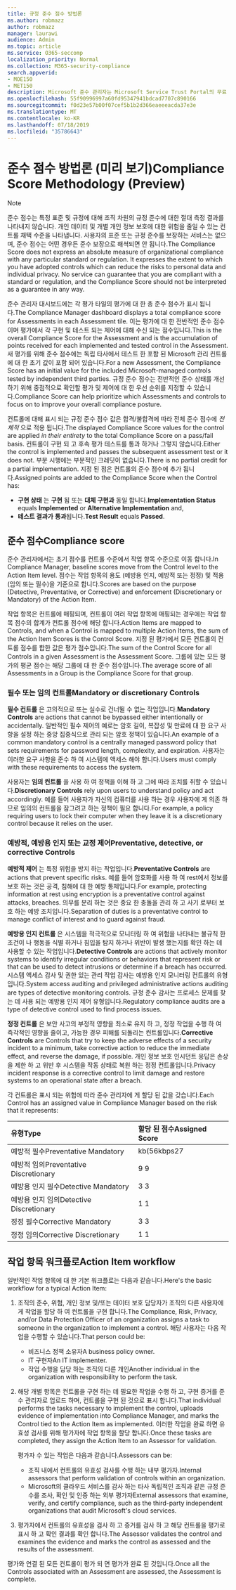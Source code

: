 ```yaml
---
title: 규정 준수 점수 방법론
ms.author: robmazz
author: robmazz
manager: laurawi
audience: Admin
ms.topic: article
ms.service: O365-seccomp
localization_priority: Normal
ms.collection: M365-security-compliance
search.appverid:
- MOE150
- MET150
description: Microsoft 준수 관리자는 Microsoft Service Trust Portal의 무료 워크플로 기반 위험 평가 도구입니다. 준수 관리자를 사용 하면 Microsoft 클라우드 서비스와 관련 된 규정 준수 활동을 추적, 할당 및 확인할 수 있습니다.
ms.openlocfilehash: 55f90996997a60fd95347941bdcad7707c890166
ms.sourcegitcommit: f0d23e57b00f07cef5b1b2d366eaeeeacda37e3e
ms.translationtype: MT
ms.contentlocale: ko-KR
ms.lasthandoff: 07/18/2019
ms.locfileid: "35786643"
---
```

# <a name="compliance-score-methodology-preview"></a><span data-ttu-id="9e523-104">준수 점수 방법론 (미리 보기)</span><span class="sxs-lookup"><span data-stu-id="9e523-104">Compliance Score Methodology (Preview)</span></span>

> [!NOTE]
> <span data-ttu-id="9e523-p102">준수 점수는 특정 표준 및 규정에 대해 조직 차원의 규정 준수에 대한 절대 측정 결과를 나타내지 않습니다. 개인 데이터 및 개별 개인 정보 보호에 대한 위험을 줄일 수 있는 컨트롤 채택 수준을 나타냅니다. 사용자의 표준 또는 규정 준수를 보장하는 서비스는 없으며, 준수 점수는 어떤 경우든 준수 보장으로 해셕되면 안 됩니다.</span><span class="sxs-lookup"><span data-stu-id="9e523-p102">The Compliance Score does not express an absolute measure of organizational compliance with any particular standard or regulation. It expresses the extent to which you have adopted controls which can reduce the risks to personal data and individual privacy. No service can guarantee that you are compliant with a standard or regulation, and the Compliance Score should not be interpreted as a guarantee in any way.</span></span>

<span data-ttu-id="9e523-108">준수 관리자 대시보드에는 각 평가 타일의 평가에 대 한 총 준수 점수가 표시 됩니다.</span><span class="sxs-lookup"><span data-stu-id="9e523-108">The Compliance Manager dashboard displays a total compliance score for Assessments in each Assessment tile.</span></span> <span data-ttu-id="9e523-109">이는 평가에 대 한 전반적인 준수 점수 이며 평가에서 각 구현 및 테스트 되는 제어에 대해 수신 되는 점수입니다.</span><span class="sxs-lookup"><span data-stu-id="9e523-109">This is the overall Compliance Score for the Assessment and is the accumulation of points received for each implemented and tested control in the Assessment.</span></span> <span data-ttu-id="9e523-110">새 평가를 위해 준수 점수에는 독립 타사에서 테스트 한 포함 된 Microsoft 관리 컨트롤에 대 한 초기 값이 포함 되어 있습니다.</span><span class="sxs-lookup"><span data-stu-id="9e523-110">For a new Assessment, the Compliance Score has an initial value for the included Microsoft-managed controls tested by independent third parties.</span></span> <span data-ttu-id="9e523-111">규정 준수 점수는 전반적인 준수 상태를 개선 하기 위해 중점적으로 확인할 평가 및 제어에 대 한 우선 순위를 지정할 수 있습니다.</span><span class="sxs-lookup"><span data-stu-id="9e523-111">Compliance Score can help prioritize which Assessments and controls to focus on to improve your overall compliance posture.</span></span>

<span data-ttu-id="9e523-112">컨트롤에 대해 표시 되는 규정 준수 점수 값은 합격/불합격에 따라 전체 준수 점수에 *전체적* 으로 적용 됩니다.</span><span class="sxs-lookup"><span data-stu-id="9e523-112">The displayed Compliance Score values for the control are applied *in their entirety* to the total Compliance Score on a pass/fail basis.</span></span> <span data-ttu-id="9e523-113">컨트롤이 구현 되 고 후속 평가 테스트를 통과 하거나 그렇지 않습니다.</span><span class="sxs-lookup"><span data-stu-id="9e523-113">Either the control is implemented and passes the subsequent assessment test or it does not.</span></span> <span data-ttu-id="9e523-114">부분 시행에는 부분적인 크레딧이 없습니다.</span><span class="sxs-lookup"><span data-stu-id="9e523-114">There is no partial credit for a partial implementation.</span></span> <span data-ttu-id="9e523-115">지정 된 점은 컨트롤의 준수 점수에 추가 됩니다.</span><span class="sxs-lookup"><span data-stu-id="9e523-115">Assigned points are added to the Compliance Score when the Control has:</span></span>

- <span data-ttu-id="9e523-116">**구현 상태** 는 **구현** 됨 또는 **대체 구현과** 동일 합니다.</span><span class="sxs-lookup"><span data-stu-id="9e523-116">**Implementation Status** equals **Implemented** or **Alternative Implementation** and,</span></span>
- <span data-ttu-id="9e523-117">**테스트 결과가** **통과**됩니다.</span><span class="sxs-lookup"><span data-stu-id="9e523-117">**Test Result** equals **Passed**.</span></span>

## <a name="compliance-score"></a><span data-ttu-id="9e523-118">준수 점수</span><span class="sxs-lookup"><span data-stu-id="9e523-118">Compliance score</span></span>
  
<span data-ttu-id="9e523-119">준수 관리자에서는 초기 점수를 컨트롤 수준에서 작업 항목 수준으로 이동 합니다.</span><span class="sxs-lookup"><span data-stu-id="9e523-119">In Compliance Manager, baseline scores move from the Control level to the Action Item level.</span></span> <span data-ttu-id="9e523-120">점수는 작업 항목의 용도 (예방용 인지, 예방적 또는 정정) 및 적용 (임의 또는 필수)을 기준으로 합니다.</span><span class="sxs-lookup"><span data-stu-id="9e523-120">Scores are based on the purpose (Detective, Preventative, or Corrective) and enforcement (Discretionary or Mandatory) of the Action Item.</span></span>

<span data-ttu-id="9e523-121">작업 항목은 컨트롤에 매핑되며, 컨트롤이 여러 작업 항목에 매핑되는 경우에는 작업 항목 점수의 합계가 컨트롤 점수에 해당 합니다.</span><span class="sxs-lookup"><span data-stu-id="9e523-121">Action Items are mapped to Controls, and when a Control is mapped to multiple Action Items, the sum of the Action Item Scores is the Control Score.</span></span> <span data-ttu-id="9e523-122">지정 된 평가에서 모든 컨트롤의 컨트롤 점수를 합한 값은 평가 점수입니다.</span><span class="sxs-lookup"><span data-stu-id="9e523-122">The sum of the Control Score for all Controls in a given Assessment is the Assessment Score.</span></span> <span data-ttu-id="9e523-123">그룹에 있는 모든 평가의 평균 점수는 해당 그룹에 대 한 준수 점수입니다.</span><span class="sxs-lookup"><span data-stu-id="9e523-123">The average score of all Assessments in a Group is the Compliance Score for that group.</span></span>
  
### <a name="mandatory-or-discretionary-controls"></a><span data-ttu-id="9e523-124">필수 또는 임의 컨트롤</span><span class="sxs-lookup"><span data-stu-id="9e523-124">Mandatory or discretionary Controls</span></span>
  
 <span data-ttu-id="9e523-125">**필수 컨트롤** 은 고의적으로 또는 실수로 건너뛸 수 없는 작업입니다.</span><span class="sxs-lookup"><span data-stu-id="9e523-125">**Mandatory Controls** are actions that cannot be bypassed either intentionally or accidentally.</span></span> <span data-ttu-id="9e523-126">일반적인 필수 제어의 예로는 암호 길이, 복잡성 및 만료에 대 한 요구 사항을 설정 하는 중앙 집중식으로 관리 되는 암호 정책이 있습니다.</span><span class="sxs-lookup"><span data-stu-id="9e523-126">An example of a common mandatory control is a centrally managed password policy that sets requirements for password length, complexity, and expiration.</span></span> <span data-ttu-id="9e523-127">사용자는 이러한 요구 사항을 준수 하 여 시스템에 액세스 해야 합니다.</span><span class="sxs-lookup"><span data-stu-id="9e523-127">Users must comply with these requirements to access the system.</span></span>
  
 <span data-ttu-id="9e523-128">사용자는 **임의 컨트롤** 을 사용 하 여 정책을 이해 하 고 그에 따라 조치를 취할 수 있습니다.</span><span class="sxs-lookup"><span data-stu-id="9e523-128">**Discretionary Controls** rely upon users to understand policy and act accordingly.</span></span> <span data-ttu-id="9e523-129">예를 들어 사용자가 자신의 컴퓨터를 사용 하는 경우 사용자에 게 의존 하므로 임의의 컨트롤을 잠그려고 하는 정책이 필요 합니다.</span><span class="sxs-lookup"><span data-stu-id="9e523-129">For example, a policy requiring users to lock their computer when they leave it is a discretionary control because it relies on the user.</span></span>
  
### <a name="preventative-detective-or-corrective-controls"></a><span data-ttu-id="9e523-130">예방적, 예방용 인지 또는 교정 제어</span><span class="sxs-lookup"><span data-stu-id="9e523-130">Preventative, detective, or corrective Controls</span></span>
  
 <span data-ttu-id="9e523-131">**예방적 제어** 는 특정 위험을 방지 하는 작업입니다.</span><span class="sxs-lookup"><span data-stu-id="9e523-131">**Preventative Controls** are actions that prevent specific risks.</span></span> <span data-ttu-id="9e523-132">예를 들어 암호화를 사용 하 여 rest에서 정보를 보호 하는 것은 공격, 침해에 대 한 예방 통제입니다.</span><span class="sxs-lookup"><span data-stu-id="9e523-132">For example, protecting information at rest using encryption is a preventative control against attacks, breaches.</span></span> <span data-ttu-id="9e523-133">의무를 분리 하는 것은 중요 한 충돌을 관리 하 고 사기 로부터 보호 하는 예방 조치입니다.</span><span class="sxs-lookup"><span data-stu-id="9e523-133">Separation of duties is a preventative control to manage conflict of interest and to guard against fraud.</span></span>
  
 <span data-ttu-id="9e523-134">**예방용 인지 컨트롤** 은 시스템을 적극적으로 모니터링 하 여 위험을 나타내는 불규칙 한 조건이 나 행동을 식별 하거나 침입을 탐지 하거나 위반이 발생 했는지를 확인 하는 데 사용할 수 있는 작업입니다.</span><span class="sxs-lookup"><span data-stu-id="9e523-134">**Detective Controls** are actions that actively monitor systems to identify irregular conditions or behaviors that represent risk or that can be used to detect intrusions or determine if a breach has occurred.</span></span> <span data-ttu-id="9e523-135">시스템 액세스 감사 및 권한 있는 관리 작업 감사는 예방용 인지 모니터링 컨트롤의 유형입니다.</span><span class="sxs-lookup"><span data-stu-id="9e523-135">System access auditing and privileged administrative actions auditing are types of detective monitoring controls.</span></span> <span data-ttu-id="9e523-136">규정 준수 감사는 프로세스 문제를 찾는 데 사용 되는 예방용 인지 제어 유형입니다.</span><span class="sxs-lookup"><span data-stu-id="9e523-136">Regulatory compliance audits are a type of detective control used to find process issues.</span></span>
  
<span data-ttu-id="9e523-137">**정정 컨트롤** 은 보안 사고의 부정적 영향을 최소로 유지 하 고, 정정 작업을 수행 하 여 즉각적인 영향을 줄이고, 가능한 경우 피해를 되돌리는 컨트롤입니다.</span><span class="sxs-lookup"><span data-stu-id="9e523-137">**Corrective Controls** are Controls that try to keep the adverse effects of a security incident to a minimum, take corrective action to reduce the immediate effect, and reverse the damage, if possible.</span></span> <span data-ttu-id="9e523-138">개인 정보 보호 인시던트 응답은 손상을 제한 하 고 위반 후 시스템을 작동 상태로 복원 하는 정정 컨트롤입니다.</span><span class="sxs-lookup"><span data-stu-id="9e523-138">Privacy incident response is a corrective control to limit damage and restore systems to an operational state after a breach.</span></span>
  
<span data-ttu-id="9e523-139">각 컨트롤은 표시 되는 위험에 따라 준수 관리자에 게 할당 된 값을 갖습니다.</span><span class="sxs-lookup"><span data-stu-id="9e523-139">Each Control has an assigned value in Compliance Manager based on the risk that it represents:</span></span>

|<span data-ttu-id="9e523-140">**유형**</span><span class="sxs-lookup"><span data-stu-id="9e523-140">**Type**</span></span>|<span data-ttu-id="9e523-141">**할당 된 점수**</span><span class="sxs-lookup"><span data-stu-id="9e523-141">**Assigned Score**</span></span>|
|:-----|:-----|
| <span data-ttu-id="9e523-142">예방적 필수</span><span class="sxs-lookup"><span data-stu-id="9e523-142">Preventative Mandatory</span></span> | <span data-ttu-id="9e523-143">kb(56kbps</span><span class="sxs-lookup"><span data-stu-id="9e523-143">27</span></span> |
| <span data-ttu-id="9e523-144">예방적 임의</span><span class="sxs-lookup"><span data-stu-id="9e523-144">Preventative Discretionary</span></span> | <span data-ttu-id="9e523-145">9 </span><span class="sxs-lookup"><span data-stu-id="9e523-145">9</span></span> |
| <span data-ttu-id="9e523-146">예방용 인지 필수</span><span class="sxs-lookup"><span data-stu-id="9e523-146">Detective Mandatory</span></span> | <span data-ttu-id="9e523-147">3 </span><span class="sxs-lookup"><span data-stu-id="9e523-147">3</span></span> |
| <span data-ttu-id="9e523-148">예방용 인지 임의</span><span class="sxs-lookup"><span data-stu-id="9e523-148">Detective Discretionary</span></span> | <span data-ttu-id="9e523-149">1 </span><span class="sxs-lookup"><span data-stu-id="9e523-149">1</span></span> |
| <span data-ttu-id="9e523-150">정정 필수</span><span class="sxs-lookup"><span data-stu-id="9e523-150">Corrective Mandatory</span></span> | <span data-ttu-id="9e523-151">3 </span><span class="sxs-lookup"><span data-stu-id="9e523-151">3</span></span> |
| <span data-ttu-id="9e523-152">정정 임의</span><span class="sxs-lookup"><span data-stu-id="9e523-152">Corrective Discretionary</span></span> | <span data-ttu-id="9e523-153">1 </span><span class="sxs-lookup"><span data-stu-id="9e523-153">1</span></span> |
  
## <a name="action-item-workflow"></a><span data-ttu-id="9e523-154">작업 항목 워크플로</span><span class="sxs-lookup"><span data-stu-id="9e523-154">Action Item workflow</span></span>

<span data-ttu-id="9e523-155">일반적인 작업 항목에 대 한 기본 워크플로는 다음과 같습니다.</span><span class="sxs-lookup"><span data-stu-id="9e523-155">Here's the basic workflow for a typical Action Item:</span></span>
  
1. <span data-ttu-id="9e523-156">조직의 준수, 위험, 개인 정보 및/또는 데이터 보호 담당자가 조직의 다른 사용자에 게 작업을 할당 하 여 컨트롤을 구현 합니다.</span><span class="sxs-lookup"><span data-stu-id="9e523-156">The Compliance, Risk, Privacy, and/or Data Protection Officer of an organization assigns a task to someone in the organization to implement a control.</span></span> <span data-ttu-id="9e523-157">해당 사용자는 다음 작업을 수행할 수 있습니다.</span><span class="sxs-lookup"><span data-stu-id="9e523-157">That person could be:</span></span>

    - <span data-ttu-id="9e523-158">비즈니스 정책 소유자</span><span class="sxs-lookup"><span data-stu-id="9e523-158">A business policy owner.</span></span>
    - <span data-ttu-id="9e523-159">IT 구현자</span><span class="sxs-lookup"><span data-stu-id="9e523-159">An IT implementer.</span></span>
    - <span data-ttu-id="9e523-160">작업 수행을 담당 하는 조직의 다른 개인</span><span class="sxs-lookup"><span data-stu-id="9e523-160">Another individual in the organization with responsibility to perform the task.</span></span>

2. <span data-ttu-id="9e523-161">해당 개별 항목은 컨트롤을 구현 하는 데 필요한 작업을 수행 하 고, 구현 증거를 준수 관리자로 업로드 하며, 컨트롤을 구현 된 것으로 표시 합니다.</span><span class="sxs-lookup"><span data-stu-id="9e523-161">That individual performs the tasks necessary to implement the control, uploads evidence of implementation into Compliance Manager, and marks the Control tied to the Action Item as implemented.</span></span> <span data-ttu-id="9e523-162">이러한 작업을 완료 하면 유효성 검사를 위해 평가자에 작업 항목을 할당 합니다.</span><span class="sxs-lookup"><span data-stu-id="9e523-162">Once these tasks are completed, they assign the Action Item to an Assessor for validation.</span></span>

    <span data-ttu-id="9e523-163">평가자 수 있는 작업은 다음과 같습니다.</span><span class="sxs-lookup"><span data-stu-id="9e523-163">Assessors can be:</span></span>

    - <span data-ttu-id="9e523-164">조직 내에서 컨트롤의 유효성 검사를 수행 하는 내부 평가자.</span><span class="sxs-lookup"><span data-stu-id="9e523-164">Internal assessors that perform validation of controls within an organization.</span></span>
    - <span data-ttu-id="9e523-165">Microsoft의 클라우드 서비스를 감사 하는 타사 독립적인 조직과 같은 규정 준수를 조사, 확인 및 인증 하는 외부 평가자</span><span class="sxs-lookup"><span data-stu-id="9e523-165">External assessors that examine, verify, and certify compliance, such as the third-party independent organizations that audit Microsoft's cloud services.</span></span>

3. <span data-ttu-id="9e523-166">평가자에서 컨트롤의 유효성을 검사 하 고 증거를 검사 하 고 해당 컨트롤을 평가로 표시 하 고 확인 결과를 확인 합니다.</span><span class="sxs-lookup"><span data-stu-id="9e523-166">The Assessor validates the control and examines the evidence and marks the control as assessed and the results of the assessment.</span></span>

<span data-ttu-id="9e523-167">평가와 연결 된 모든 컨트롤이 평가 되 면 평가가 완료 된 것입니다.</span><span class="sxs-lookup"><span data-stu-id="9e523-167">Once all the Controls associated with an Assessment are assessed, the Assessment is complete.</span></span>
